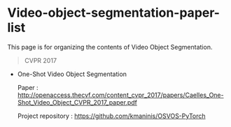 # Video-object-segmentation-paper-list
This page is for organizing the contents of Video Object Segmentation.

>CVPR 2017
* One-Shot Video Object Segmentation

  Paper : http://openaccess.thecvf.com/content_cvpr_2017/papers/Caelles_One-Shot_Video_Object_CVPR_2017_paper.pdf
  
  Project repository : https://github.com/kmaninis/OSVOS-PyTorch
